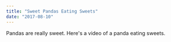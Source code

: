 ```yaml
---
title: "Sweet Pandas Eating Sweets"
date: "2017-08-10"
---
```


Pandas are really sweet.
Here's a video of a panda eating sweets.
